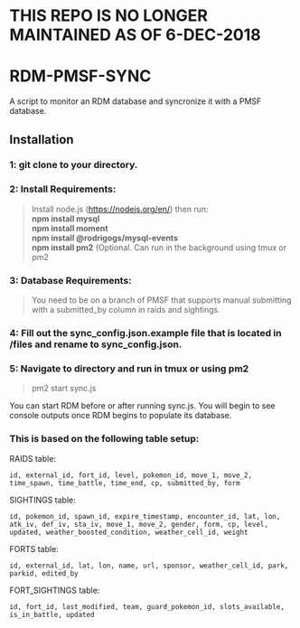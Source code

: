 # THIS REPO IS NO LONGER MAINTAINED AS OF 6-DEC-2018

# RDM-PMSF-SYNC
A script to monitor an RDM database and syncronize it with a PMSF database.

## Installation

### 1: git clone to your directory.
### 2: Install Requirements:
>Install node.js (https://nodejs.org/en/) then run:<br/>
>**npm install mysql**<br/>
>**npm install moment**<br/>
>**npm install @rodrigogs/mysql-events**<br/>
>**npm install pm2** (Optional. Can run in the background using tmux or pm2

### 3: Database Requirements:
>You need to be on a branch of PMSF that supports manual submitting with a submitted_by column in raids and sightings.

### 4: Fill out the sync_config.json.example file that is located in /files and rename to sync_config.json.

### 5: Navigate to directory and run in tmux or using pm2
>pm2 start sync.js

You can start RDM before or after running sync.js. You will begin to see console outputs once RDM begins to populate its database. 


### This is based on the following table setup:
RAIDS table:
```
id, external_id, fort_id, level, pokemon_id, move_1, move_2, time_spawn, time_battle, time_end, cp, submitted_by, form
```
SIGHTINGS table:
```
id, pokemon_id, spawn_id, expire_timestamp, encounter_id, lat, lon, atk_iv, def_iv, sta_iv, move_1, move_2, gender, form, cp, level, updated, weather_boosted_condition, weather_cell_id, weight
```
FORTS table:
```
id, external_id, lat, lon, name, url, sponsor, weather_cell_id, park, parkid, edited_by
```
FORT_SIGHTINGS table:
```
id, fort_id, last_modified, team, guard_pokemon_id, slots_available, is_in_battle, updated
```

      
